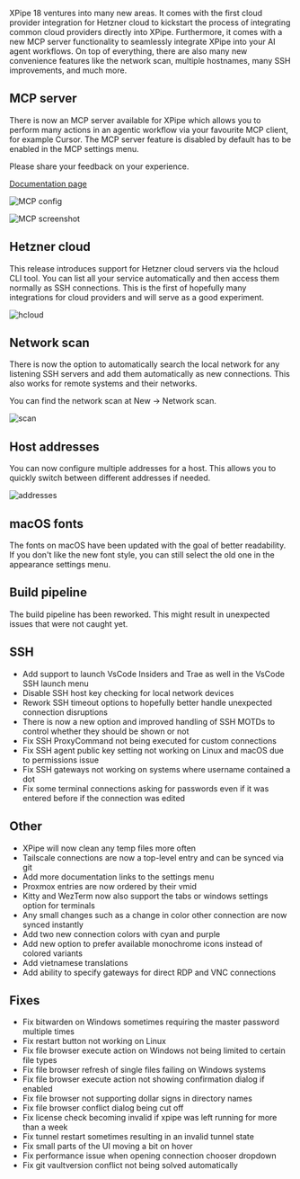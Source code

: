 XPipe 18 ventures into many new areas. It comes with the first cloud provider integration for Hetzner cloud to kickstart the process of integrating common cloud providers directly into XPipe. Furthermore, it comes with a new MCP server functionality to seamlessly integrate XPipe into your AI agent workflows. On top of everything, there are also many new convenience features like the network scan, multiple hostnames, many SSH improvements, and much more.

## MCP server

There is now an MCP server available for XPipe which allows you to perform many actions in an agentic workflow via your favourite MCP client, for example Cursor. The MCP server feature is disabled by default has to be enabled in the MCP settings menu.

Please share your feedback on your experience.

[Documentation page](https://docs.xpipe.io/guide/mcp)

![MCP config](https://xpipe.io/assets/images/BlogPage/cursor-mcp.png)

![MCP screenshot](https://xpipe.io/assets/images/BlogPage/cursor-chat.png)

## Hetzner cloud

This release introduces support for Hetzner cloud servers via the hcloud CLI tool. You can list all your service automatically and then access them normally as SSH connections. This is the first of hopefully many integrations for cloud providers and will serve as a good experiment.

![hcloud](https://xpipe.io/assets/images/BlogPage/hcloud.png)

## Network scan

There is now the option to automatically search the local network for any listening SSH servers and add them automatically as new connections. This also works for remote systems and their networks.

You can find the network scan at New -> Network scan.

![scan](https://xpipe.io/assets/images/BlogPage/network-scan.png)

## Host addresses

You can now configure multiple addresses for a host. This allows you to quickly switch between different addresses if needed.

![addresses](https://xpipe.io/assets/images/BlogPage/addresses.png)

## macOS fonts

The fonts on macOS have been updated with the goal of better readability. If you don't like the new font style, you can still select the old one in the appearance settings menu.

## Build pipeline

The build pipeline has been reworked. This might result in unexpected issues that were not caught yet.

## SSH

- Add support to launch VsCode Insiders and Trae as well in the VsCode SSH launch menu
- Disable SSH host key checking for local network devices
- Rework SSH timeout options to hopefully better handle unexpected connection disruptions
- There is now a new option and improved handling of SSH MOTDs to control whether they should be shown or not
- Fix SSH ProxyCommand not being executed for custom connections
- Fix SSH agent public key setting not working on Linux and macOS due to permissions issue
- Fix SSH gateways not working on systems where username contained a dot
- Fix some terminal connections asking for passwords even if it was entered before if the connection was edited

## Other

- XPipe will now clean any temp files more often
- Tailscale connections are now a top-level entry and can be synced via git
- Add more documentation links to the settings menu
- Proxmox entries are now ordered by their vmid
- Kitty and WezTerm now also support the tabs or windows settings option for terminals
- Any small changes such as a change in color other connection are now synced instantly
- Add two new connection colors with cyan and purple
- Add new option to prefer available monochrome icons instead of colored variants
- Add vietnamese translations
- Add ability to specify gateways for direct RDP and VNC connections

## Fixes

- Fix bitwarden on Windows sometimes requiring the master password multiple times
- Fix restart button not working on Linux
- Fix file browser execute action on Windows not being limited to certain file types
- Fix file browser refresh of single files failing on Windows systems
- Fix file browser execute action not showing confirmation dialog if enabled
- Fix file browser not supporting dollar signs in directory names
- Fix file browser conflict dialog being cut off
- Fix license check becoming invalid if xpipe was left running for more than a week
- Fix tunnel restart sometimes resulting in an invalid tunnel state
- Fix small parts of the UI moving a bit on hover
- Fix performance issue when opening connection chooser dropdown
- Fix git vaultversion conflict not being solved automatically
